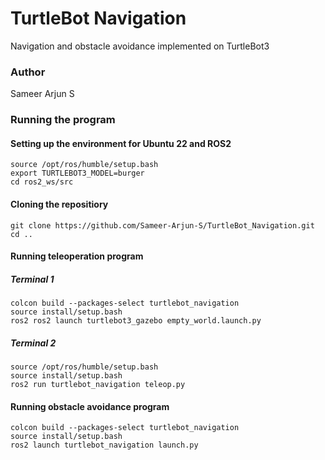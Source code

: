 # TurtleBot Navigation
Navigation and obstacle avoidance implemented on TurtleBot3

### Author
Sameer Arjun S

### Running the program

#### Setting up the environment for Ubuntu 22 and ROS2
```
source /opt/ros/humble/setup.bash
export TURTLEBOT3_MODEL=burger
cd ros2_ws/src
```

#### Cloning the repositiory
```
git clone https://github.com/Sameer-Arjun-S/TurtleBot_Navigation.git
cd ..
```
#### Running teleoperation program
##### Terminal 1
```
colcon build --packages-select turtlebot_navigation
source install/setup.bash
ros2 ros2 launch turtlebot3_gazebo empty_world.launch.py 
```
##### Terminal 2
```
source /opt/ros/humble/setup.bash
source install/setup.bash
ros2 run turtlebot_navigation teleop.py
```
#### Running obstacle avoidance program
```
colcon build --packages-select turtlebot_navigation
source install/setup.bash
ros2 launch turtlebot_navigation launch.py
```
